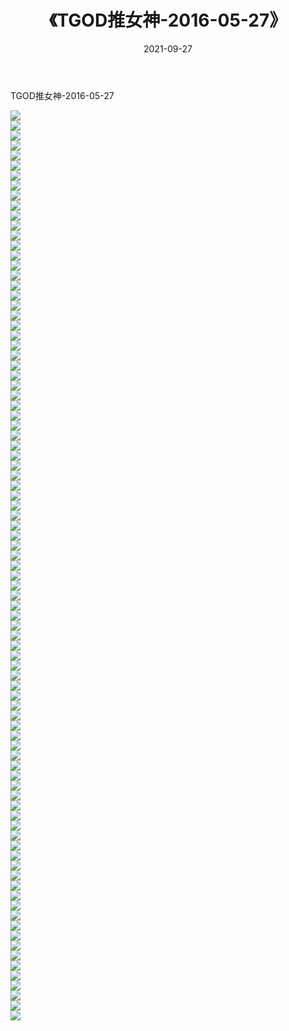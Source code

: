 ﻿---
layout: post
title:  《TGOD推女神-2016-05-27》
date:   2021-09-27
img: http://img.660000.xyz/Sharelink/网络美图/2021/TGOD推女神-2016-05-27/000.jpg
categories: [美女, 清纯, 唯美]
---

TGOD推女神-2016-05-27

  ![](http://img.660000.xyz/Sharelink/网络美图/2021/TGOD推女神-2016-05-27/001.jpg) <br> ![](http://img.660000.xyz/Sharelink/网络美图/2021/TGOD推女神-2016-05-27/002.jpg) <br> ![](http://img.660000.xyz/Sharelink/网络美图/2021/TGOD推女神-2016-05-27/003.jpg) <br> ![](http://img.660000.xyz/Sharelink/网络美图/2021/TGOD推女神-2016-05-27/004.jpg) <br> ![](http://img.660000.xyz/Sharelink/网络美图/2021/TGOD推女神-2016-05-27/005.jpg) <br> ![](http://img.660000.xyz/Sharelink/网络美图/2021/TGOD推女神-2016-05-27/006.jpg) <br> ![](http://img.660000.xyz/Sharelink/网络美图/2021/TGOD推女神-2016-05-27/007.jpg) <br> ![](http://img.660000.xyz/Sharelink/网络美图/2021/TGOD推女神-2016-05-27/008.jpg) <br> ![](http://img.660000.xyz/Sharelink/网络美图/2021/TGOD推女神-2016-05-27/009.jpg) <br> ![](http://img.660000.xyz/Sharelink/网络美图/2021/TGOD推女神-2016-05-27/010.jpg) <br> ![](http://img.660000.xyz/Sharelink/网络美图/2021/TGOD推女神-2016-05-27/011.jpg) <br> ![](http://img.660000.xyz/Sharelink/网络美图/2021/TGOD推女神-2016-05-27/012.jpg) <br> ![](http://img.660000.xyz/Sharelink/网络美图/2021/TGOD推女神-2016-05-27/013.jpg) <br> ![](http://img.660000.xyz/Sharelink/网络美图/2021/TGOD推女神-2016-05-27/014.jpg) <br> ![](http://img.660000.xyz/Sharelink/网络美图/2021/TGOD推女神-2016-05-27/015.jpg) <br> ![](http://img.660000.xyz/Sharelink/网络美图/2021/TGOD推女神-2016-05-27/016.jpg) <br> ![](http://img.660000.xyz/Sharelink/网络美图/2021/TGOD推女神-2016-05-27/017.jpg) <br> ![](http://img.660000.xyz/Sharelink/网络美图/2021/TGOD推女神-2016-05-27/018.jpg) <br> ![](http://img.660000.xyz/Sharelink/网络美图/2021/TGOD推女神-2016-05-27/019.jpg) <br> ![](http://img.660000.xyz/Sharelink/网络美图/2021/TGOD推女神-2016-05-27/020.jpg) <br> ![](http://img.660000.xyz/Sharelink/网络美图/2021/TGOD推女神-2016-05-27/021.jpg) <br> ![](http://img.660000.xyz/Sharelink/网络美图/2021/TGOD推女神-2016-05-27/022.jpg) <br> ![](http://img.660000.xyz/Sharelink/网络美图/2021/TGOD推女神-2016-05-27/023.jpg) <br> ![](http://img.660000.xyz/Sharelink/网络美图/2021/TGOD推女神-2016-05-27/024.jpg) <br> ![](http://img.660000.xyz/Sharelink/网络美图/2021/TGOD推女神-2016-05-27/025.jpg) <br> ![](http://img.660000.xyz/Sharelink/网络美图/2021/TGOD推女神-2016-05-27/026.jpg) <br> ![](http://img.660000.xyz/Sharelink/网络美图/2021/TGOD推女神-2016-05-27/027.jpg) <br> ![](http://img.660000.xyz/Sharelink/网络美图/2021/TGOD推女神-2016-05-27/028.jpg) <br> ![](http://img.660000.xyz/Sharelink/网络美图/2021/TGOD推女神-2016-05-27/029.jpg) <br> ![](http://img.660000.xyz/Sharelink/网络美图/2021/TGOD推女神-2016-05-27/030.jpg) <br> ![](http://img.660000.xyz/Sharelink/网络美图/2021/TGOD推女神-2016-05-27/031.jpg) <br> ![](http://img.660000.xyz/Sharelink/网络美图/2021/TGOD推女神-2016-05-27/032.jpg) <br> ![](http://img.660000.xyz/Sharelink/网络美图/2021/TGOD推女神-2016-05-27/033.jpg) <br> ![](http://img.660000.xyz/Sharelink/网络美图/2021/TGOD推女神-2016-05-27/034.jpg) <br> ![](http://img.660000.xyz/Sharelink/网络美图/2021/TGOD推女神-2016-05-27/035.jpg) <br> ![](http://img.660000.xyz/Sharelink/网络美图/2021/TGOD推女神-2016-05-27/036.jpg) <br> ![](http://img.660000.xyz/Sharelink/网络美图/2021/TGOD推女神-2016-05-27/037.jpg) <br> ![](http://img.660000.xyz/Sharelink/网络美图/2021/TGOD推女神-2016-05-27/038.jpg) <br> ![](http://img.660000.xyz/Sharelink/网络美图/2021/TGOD推女神-2016-05-27/039.jpg) <br> ![](http://img.660000.xyz/Sharelink/网络美图/2021/TGOD推女神-2016-05-27/040.jpg) <br> ![](http://img.660000.xyz/Sharelink/网络美图/2021/TGOD推女神-2016-05-27/041.jpg) <br> ![](http://img.660000.xyz/Sharelink/网络美图/2021/TGOD推女神-2016-05-27/042.jpg) <br> ![](http://img.660000.xyz/Sharelink/网络美图/2021/TGOD推女神-2016-05-27/043.jpg) <br> ![](http://img.660000.xyz/Sharelink/网络美图/2021/TGOD推女神-2016-05-27/044.jpg) <br> ![](http://img.660000.xyz/Sharelink/网络美图/2021/TGOD推女神-2016-05-27/045.jpg) <br> ![](http://img.660000.xyz/Sharelink/网络美图/2021/TGOD推女神-2016-05-27/046.jpg) <br> ![](http://img.660000.xyz/Sharelink/网络美图/2021/TGOD推女神-2016-05-27/047.jpg) <br> ![](http://img.660000.xyz/Sharelink/网络美图/2021/TGOD推女神-2016-05-27/048.jpg) <br> ![](http://img.660000.xyz/Sharelink/网络美图/2021/TGOD推女神-2016-05-27/049.jpg) <br> ![](http://img.660000.xyz/Sharelink/网络美图/2021/TGOD推女神-2016-05-27/050.jpg) <br> ![](http://img.660000.xyz/Sharelink/网络美图/2021/TGOD推女神-2016-05-27/051.jpg) <br> ![](http://img.660000.xyz/Sharelink/网络美图/2021/TGOD推女神-2016-05-27/052.jpg) <br> ![](http://img.660000.xyz/Sharelink/网络美图/2021/TGOD推女神-2016-05-27/053.jpg) <br> ![](http://img.660000.xyz/Sharelink/网络美图/2021/TGOD推女神-2016-05-27/054.jpg) <br> ![](http://img.660000.xyz/Sharelink/网络美图/2021/TGOD推女神-2016-05-27/055.jpg) <br> ![](http://img.660000.xyz/Sharelink/网络美图/2021/TGOD推女神-2016-05-27/056.jpg) <br> ![](http://img.660000.xyz/Sharelink/网络美图/2021/TGOD推女神-2016-05-27/057.jpg) <br> ![](http://img.660000.xyz/Sharelink/网络美图/2021/TGOD推女神-2016-05-27/058.jpg) <br> ![](http://img.660000.xyz/Sharelink/网络美图/2021/TGOD推女神-2016-05-27/059.jpg) <br> ![](http://img.660000.xyz/Sharelink/网络美图/2021/TGOD推女神-2016-05-27/060.jpg) <br> ![](http://img.660000.xyz/Sharelink/网络美图/2021/TGOD推女神-2016-05-27/061.jpg) <br> ![](http://img.660000.xyz/Sharelink/网络美图/2021/TGOD推女神-2016-05-27/062.jpg) <br> ![](http://img.660000.xyz/Sharelink/网络美图/2021/TGOD推女神-2016-05-27/063.jpg) <br> ![](http://img.660000.xyz/Sharelink/网络美图/2021/TGOD推女神-2016-05-27/064.jpg) <br> ![](http://img.660000.xyz/Sharelink/网络美图/2021/TGOD推女神-2016-05-27/065.jpg) <br> ![](http://img.660000.xyz/Sharelink/网络美图/2021/TGOD推女神-2016-05-27/066.jpg) <br> ![](http://img.660000.xyz/Sharelink/网络美图/2021/TGOD推女神-2016-05-27/067.jpg) <br> ![](http://img.660000.xyz/Sharelink/网络美图/2021/TGOD推女神-2016-05-27/068.jpg) <br> ![](http://img.660000.xyz/Sharelink/网络美图/2021/TGOD推女神-2016-05-27/069.jpg) <br> ![](http://img.660000.xyz/Sharelink/网络美图/2021/TGOD推女神-2016-05-27/070.jpg) <br> ![](http://img.660000.xyz/Sharelink/网络美图/2021/TGOD推女神-2016-05-27/071.jpg) <br> ![](http://img.660000.xyz/Sharelink/网络美图/2021/TGOD推女神-2016-05-27/072.jpg) <br> ![](http://img.660000.xyz/Sharelink/网络美图/2021/TGOD推女神-2016-05-27/073.jpg) <br> ![](http://img.660000.xyz/Sharelink/网络美图/2021/TGOD推女神-2016-05-27/074.jpg) <br> ![](http://img.660000.xyz/Sharelink/网络美图/2021/TGOD推女神-2016-05-27/075.jpg) <br> ![](http://img.660000.xyz/Sharelink/网络美图/2021/TGOD推女神-2016-05-27/076.jpg) <br> ![](http://img.660000.xyz/Sharelink/网络美图/2021/TGOD推女神-2016-05-27/077.jpg) <br> ![](http://img.660000.xyz/Sharelink/网络美图/2021/TGOD推女神-2016-05-27/078.jpg) <br> ![](http://img.660000.xyz/Sharelink/网络美图/2021/TGOD推女神-2016-05-27/079.jpg) <br> ![](http://img.660000.xyz/Sharelink/网络美图/2021/TGOD推女神-2016-05-27/080.jpg) <br> ![](http://img.660000.xyz/Sharelink/网络美图/2021/TGOD推女神-2016-05-27/081.jpg) <br> ![](http://img.660000.xyz/Sharelink/网络美图/2021/TGOD推女神-2016-05-27/082.jpg) <br> ![](http://img.660000.xyz/Sharelink/网络美图/2021/TGOD推女神-2016-05-27/083.jpg) <br> ![](http://img.660000.xyz/Sharelink/网络美图/2021/TGOD推女神-2016-05-27/084.jpg) <br> ![](http://img.660000.xyz/Sharelink/网络美图/2021/TGOD推女神-2016-05-27/085.jpg) <br> ![](http://img.660000.xyz/Sharelink/网络美图/2021/TGOD推女神-2016-05-27/086.jpg) <br> ![](http://img.660000.xyz/Sharelink/网络美图/2021/TGOD推女神-2016-05-27/087.jpg) <br> ![](http://img.660000.xyz/Sharelink/网络美图/2021/TGOD推女神-2016-05-27/088.jpg) <br> ![](http://img.660000.xyz/Sharelink/网络美图/2021/TGOD推女神-2016-05-27/089.jpg) <br> ![](http://img.660000.xyz/Sharelink/网络美图/2021/TGOD推女神-2016-05-27/090.jpg) <br> ![](http://img.660000.xyz/Sharelink/网络美图/2021/TGOD推女神-2016-05-27/091.jpg) <br>